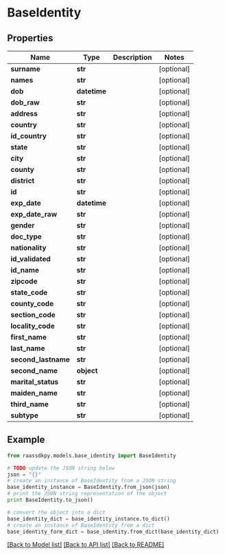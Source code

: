# BaseIdentity


## Properties
Name | Type | Description | Notes
------------ | ------------- | ------------- | -------------
**surname** | **str** |  | [optional] 
**names** | **str** |  | [optional] 
**dob** | **datetime** |  | [optional] 
**dob_raw** | **str** |  | [optional] 
**address** | **str** |  | [optional] 
**country** | **str** |  | [optional] 
**id_country** | **str** |  | [optional] 
**state** | **str** |  | [optional] 
**city** | **str** |  | [optional] 
**county** | **str** |  | [optional] 
**district** | **str** |  | [optional] 
**id** | **str** |  | [optional] 
**exp_date** | **datetime** |  | [optional] 
**exp_date_raw** | **str** |  | [optional] 
**gender** | **str** |  | [optional] 
**doc_type** | **str** |  | [optional] 
**nationality** | **str** |  | [optional] 
**id_validated** | **str** |  | [optional] 
**id_name** | **str** |  | [optional] 
**zipcode** | **str** |  | [optional] 
**state_code** | **str** |  | [optional] 
**county_code** | **str** |  | [optional] 
**section_code** | **str** |  | [optional] 
**locality_code** | **str** |  | [optional] 
**first_name** | **str** |  | [optional] 
**last_name** | **str** |  | [optional] 
**second_lastname** | **str** |  | [optional] 
**second_name** | **object** |  | [optional] 
**marital_status** | **str** |  | [optional] 
**maiden_name** | **str** |  | [optional] 
**third_name** | **str** |  | [optional] 
**subtype** | **str** |  | [optional] 

## Example

```python
from raassdkpy.models.base_identity import BaseIdentity

# TODO update the JSON string below
json = "{}"
# create an instance of BaseIdentity from a JSON string
base_identity_instance = BaseIdentity.from_json(json)
# print the JSON string representation of the object
print BaseIdentity.to_json()

# convert the object into a dict
base_identity_dict = base_identity_instance.to_dict()
# create an instance of BaseIdentity from a dict
base_identity_form_dict = base_identity.from_dict(base_identity_dict)
```
[[Back to Model list]](../README.md#documentation-for-models) [[Back to API list]](../README.md#documentation-for-api-endpoints) [[Back to README]](../README.md)


